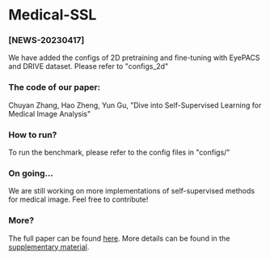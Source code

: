 # Medical-SSL

### [NEWS-20230417]
We have added the configs of 2D pretraining and fine-tuning with EyePACS and DRIVE dataset. Please refer to "configs_2d"

### The code of our paper: 

Chuyan Zhang, Hao Zheng, Yun Gu, "Dive into Self-Supervised Learning for Medical Image Analysis"

### How to run?
To run the benchmark, please refer to the config files in "configs/"

### On going...
We are still working on more implementations of self-supervised methods for medical image. Feel free to contribute!

### More?
The full paper can be found [here](https://arxiv.org/pdf/2209.12157). More details can be found in the [supplementary material](appendix.pdf).






